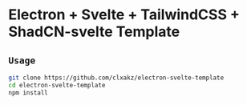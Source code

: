 # Electron + Svelte + TailwindCSS + ShadCN-svelte Template

## `Usage`
```bash
git clone https://github.com/clxakz/electron-svelte-template
cd electron-svelte-template
npm install
```

